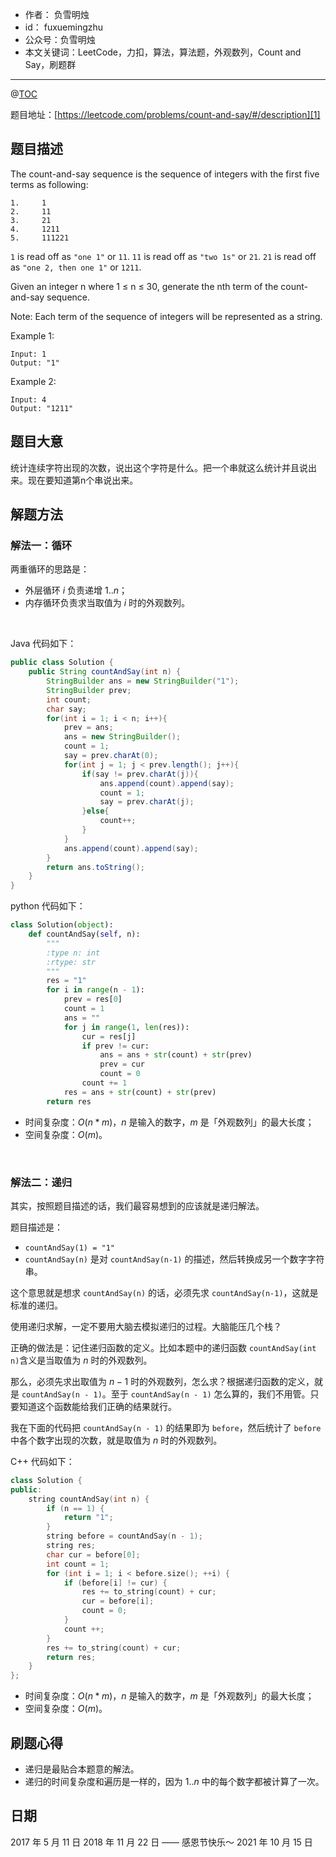 
- 作者：    负雪明烛
- id：      fuxuemingzhu
- 公众号：负雪明烛
- 本文关键词：LeetCode，力扣，算法，算法题，外观数列，Count and Say，刷题群

---
@[TOC](目录)

题目地址：[https://leetcode.com/problems/count-and-say/#/description][1]


## 题目描述


The count-and-say sequence is the sequence of integers with the first five terms as following:

	1.     1
	2.     11
	3.     21
	4.     1211
	5.     111221

``1`` is read off as ``"one 1"`` or ``11``.
``11`` is read off as ``"two 1s"`` or ``21``.
``21`` is read off as ``"one 2, then one 1"`` or ``1211``.

Given an integer n where 1 ≤ n ≤ 30, generate the nth term of the count-and-say sequence.

Note: Each term of the sequence of integers will be represented as a string.


Example 1:

	Input: 1
	Output: "1"

Example 2:

	Input: 4
	Output: "1211"

## 题目大意

统计连续字符出现的次数，说出这个字符是什么。把一个串就这么统计并且说出来。现在要知道第n个串说出来。

## 解题方法


### 解法一：循环


两重循环的思路是：

- 外层循环 $i$ 负责递增 $1 .. n$；
- 内存循环负责求当取值为 $i$ 时的外观数列。

​

Java 代码如下：

```java
public class Solution {
    public String countAndSay(int n) {
        StringBuilder ans = new StringBuilder("1");
        StringBuilder prev;
        int count;
        char say;
        for(int i = 1; i < n; i++){
            prev = ans;
            ans = new StringBuilder();
            count = 1;
            say = prev.charAt(0);
            for(int j = 1; j < prev.length(); j++){
                if(say != prev.charAt(j)){
                    ans.append(count).append(say);
                    count = 1;
                    say = prev.charAt(j);
                }else{
                    count++;
                }
            }
            ans.append(count).append(say);
        }
        return ans.toString();
    }
}

```

python 代码如下：
```python
class Solution(object):
    def countAndSay(self, n):
        """
        :type n: int
        :rtype: str
        """
        res = "1"
        for i in range(n - 1):
            prev = res[0]
            count = 1
            ans = ""
            for j in range(1, len(res)):
                cur = res[j]
                if prev != cur:
                    ans = ans + str(count) + str(prev)
                    prev = cur
                    count = 0
                count += 1
            res = ans + str(count) + str(prev)
        return res

```


- 时间复杂度：$O(n * m)$，$n$ 是输入的数字，$m$ 是「外观数列」的最大长度；
- 空间复杂度：$O(m)$。

​

### 解法二：递归


其实，按照题目描述的话，我们最容易想到的应该就是递归解法。
​

题目描述是：

- `countAndSay(1) = "1"`
- `countAndSay(n)` 是对 `countAndSay(n-1)` 的描述，然后转换成另一个数字字符串。



这个意思就是想求 `countAndSay(n)` 的话，必须先求 `countAndSay(n-1)`，这就是标准的递归。
​

使用递归求解，一定不要用大脑去模拟递归的过程。大脑能压几个栈？
​

正确的做法是：记住递归函数的定义。比如本题中的递归函数 `countAndSay(int n)`含义是当取值为 $n$ 时的外观数列。
​

 那么，必须先求出取值为 $n - 1$ 时的外观数列，怎么求？根据递归函数的定义，就是  `countAndSay(n - 1)`。至于 `countAndSay(n - 1)` 怎么算的，我们不用管。只要知道这个函数能给我们正确的结果就行。
​

我在下面的代码把 `countAndSay(n - 1)` 的结果即为 `before`，然后统计了 `before` 中各个数字出现的次数，就是取值为 $n$ 时的外观数列。
​

C++ 代码如下：


```cpp
class Solution {
public:
    string countAndSay(int n) {
        if (n == 1) {
            return "1";
        }
        string before = countAndSay(n - 1);
        string res;
        char cur = before[0];
        int count = 1;
        for (int i = 1; i < before.size(); ++i) {
            if (before[i] != cur) {
                res += to_string(count) + cur;
                cur = before[i];
                count = 0;
            }
            count ++;
        }
        res += to_string(count) + cur;
        return res;
    }
};
```

- 时间复杂度：$O(n * m)$，$n$ 是输入的数字，$m$ 是「外观数列」的最大长度；
- 空间复杂度：$O(m)$。

## 刷题心得
- 递归是最贴合本题意的解法。
- 递归的时间复杂度和遍历是一样的，因为 $1..n$ 中的每个数字都被计算了一次。

## 日期

2017 年 5 月 11 日 
2018 年 11 月 22 日 —— 感恩节快乐～
2021 年 10 月 15 日

  [1]: https://leetcode.com/problems/count-and-say/#/description

